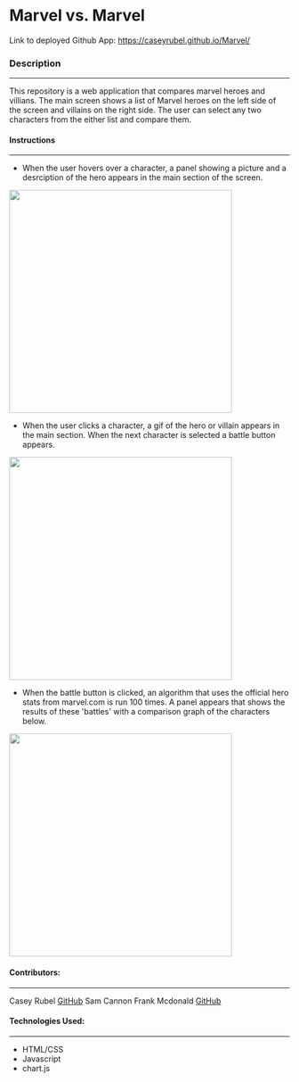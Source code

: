 # Marvel vs. Marvel
Link to deployed Github App: https://caseyrubel.github.io/Marvel/

### Description
***

This repository is a web application that compares marvel heroes and villians. The main screen shows a list of Marvel heroes on the left side of the screen and villains on the right side. The user can select any two characters from the either list and compare them.

#### Instructions
***

* When the user hovers over a character, a panel showing a picture and a desrciption of the hero appears in the main section of the screen.

<img src="app/public/img/SS2.png" height="400" width="400">

* When the user clicks a character, a gif of the hero or villain appears in the main section. When the next character is selected a battle button appears.


<img src="app/public/img/SS3.png" height="400" width="400">

* When the battle button is clicked, an algorithm that uses the official hero stats from marvel.com is run 100 times. A panel appears that shows the results of these 'battles' with a comparison graph of the characters below.

<img src="app/public/img/SS4.png" height="400" width="400">


#### Contributors:
***

Casey Rubel [GitHub](https://github.com/caseyrubel)
Sam Cannon
Frank Mcdonald [GitHub](https://github.com/Morecai)

#### Technologies Used:
***

* HTML/CSS
* Javascript
* chart.js